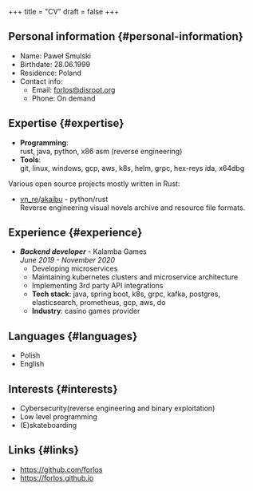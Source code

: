 +++
title = "CV"
draft = false
+++

## Personal information {#personal-information}

- Name: Paweł Smulski
- Birthdate: 28.06.1999
- Residence: Poland
- Contact info:
  - Email: forlos@disroot.org
  - Phone: On demand

## Expertise {#expertise}

- **Programming**: <br />
  rust, java, python, x86 asm (reverse engineering)
- **Tools**: <br />
  git, linux, windows, gcp, aws, k8s, helm, grpc, hex-reys ida, x64dbg

Various open source projects mostly written in Rust:

- [vn_re](https://github.com/Forlos/vn%5Fre)/[akaibu](https://github.com/Forlos/akaibu) - python/rust <br />
  Reverse engineering visual novels archive and resource file formats.

## Experience {#experience}

- _**Backend developer**_ - Kalamba Games <br />
  _June 2019 - November 2020_
  - Developing microservices
  - Maintaining kubernetes clusters and microservice architecture
  - Implementing 3rd party API integrations
  - **Tech stack**: java, spring boot, k8s, grpc, kafka, postgres, elasticsearch, prometheus, gcp, aws, do
  - **Industry**: casino games provider

## Languages {#languages}

- Polish
- English

## Interests {#interests}

- Cybersecurity(reverse engineering and binary exploitation)
- Low level programming
- (E)skateboarding

## Links {#links}

- <https://github.com/forlos>
- <https://forlos.github.io>
